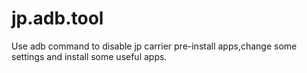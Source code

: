 # jp.adb.tool
Use adb command  to disable jp carrier pre-install apps,change some settings and install some useful apps.
